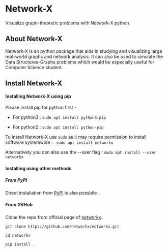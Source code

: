 # Network-X
Visualize graph-theoretic problems with Network-X python.

## About Network-X
Network-X is an python package that aids in studying and visualizing large real-world graphs and network analysis. 
It can also be used to simulate the Data Structures-Graphs problems which would be especially useful for Computer Science student. 

## Install Network-X

#### Installing Network-X using pip

Please install pip for python first -


* For python3 :
`sudo apt install python3-pip `


* For python2 :
`sudo apt install python-pip `


To install Network-X use `sudo` as it may require permission to install software systemwide :
` sudo apt install networkx`


Alternatively you can also use the --user flag :
`sudo apt install --user networkx`


#### Installing using other methods

##### From PyPI
Direct installation from [PyPI](https://pypi.org/project/networkx/#files) is also possbile .

##### From GitHub
Clone the repo from official page of [networkx](https://github.com/networkx/networkx/releases). 

`git clone https://github.com/networkx/networkx.git`

`cd networkx`

`pip install .`
